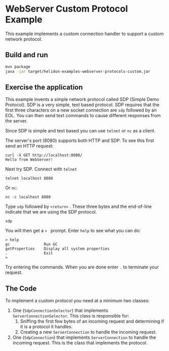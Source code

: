 # WebServer Custom Protocol Example

This example implements a custom connection handler to support a custom network protocol.

## Build and run

```bash
mvn package
java -jar target/helidon-examples-webserver-protocols-custom.jar
```

## Exercise the application

This example invents a simple network protocol called SDP (Simple Demo Protocol). SDP is a very simple, text based protocol. SDP requires that the first three characters on a new socket connection are `sdp` followed by an EOL. You can then send text commands to cause different responses from the server.

Since SDP is simple and text based you can use `telnet` or `nc` as a client.

The server's port (8080) supports both HTTP and SDP. To see this first send an HTTP request:
```
curl -X GET http://localhost:8080/
Hello from WebServer!
```

Next try SDP. Connect with `telnet`
```
telnet localhost 8080
```

Or `nc`:
```
nc -c localhost 8080
```

Type `sdp` followed by `<return>` . These three bytes and the end-of-line indicate that we are using the SDP protocol.
```
sdp
```

You will then get a `> ` prompt. Enter `help` to see what you can do:

```
> help
gc               Run GC
getProperties    Display all system properties
.                Exit
> 
```

Try entering the commands. When you are done enter `.` to terminate your request.

## The Code

To implement a custom protocol you need at a minimum two classes:

1. One (`SdpConnectionSelector`) that implements `ServerConnectionSelector`. This class is responsible for:
   1. Sniffing the first few bytes of an incoming request and determining if it is a protocol it handles.
   2. Creating a new `ServerConnection` to handle the incoming request.
2. One (`SdpConnection`) that implements `ServerConnection` to handle the incoming request. This is the class that implements the protocol.
